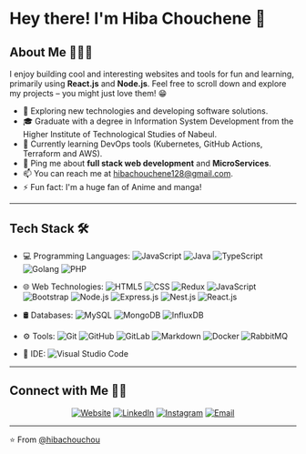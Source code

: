 # Hey there! I'm Hiba Chouchene 👋

## About Me 👩🏻‍💻

I enjoy building cool and interesting websites and tools for fun and learning, primarily using **React.js** and **Node.js**. Feel free to scroll down and explore my projects – you might just love them! 😁

- 🤔 Exploring new technologies and developing software solutions.
- 🎓 Graduate with a degree in Information System Development from the Higher Institute of Technological Studies of Nabeul.
- 🌱 Currently learning DevOps tools (Kubernetes, GitHub Actions, Terraform and AWS).
- 💬 Ping me about **full stack web development** and **MicroServices**.
- 📫 You can reach me at hibachouchene128@gmail.com.
- ⚡️ Fun fact: I'm a huge fan of Anime and manga!

---

## Tech Stack 🛠
 
- 💻 Programming Languages:
  ![JavaScript](https://img.shields.io/badge/-JavaScript-333333?style=flat&logo=javascript)
  ![Java](https://img.shields.io/badge/-Java-333333?style=flat&logo=java&logoColor=007396)
  ![TypeScript](https://img.shields.io/badge/-TypeScript-333333?style=flat&logo=typescript&logoColor=007ACC)
  ![Golang](https://img.shields.io/badge/-Golang-333333?style=flat&logo=go&logoColor=76E1FE)
  ![PHP](https://img.shields.io/badge/-PHP-333333?style=flat&logo=php&logoColor=76E1FE)

- 🌐 Web Technologies:
  ![HTML5](https://img.shields.io/badge/-HTML5-333333?style=flat&logo=html5)
  ![CSS](https://img.shields.io/badge/-CSS-333333?style=flat&logo=css3&logoColor=1572B6)
  ![Redux](https://img.shields.io/badge/-Redux-333333?style=flat&logo=redux&logoColor=1572B6)
  ![JavaScript](https://img.shields.io/badge/-JavaScript-333333?style=flat&logo=javascript)
  ![Bootstrap](https://img.shields.io/badge/-Bootstrap-333333?style=flat&logo=bootstrap&logoColor=563D7C)
  ![Node.js](https://img.shields.io/badge/-Node.js-333333?style=flat&logo=node.js)
  ![Express.js](https://img.shields.io/badge/-Express.js-333333?style=flat&logo=express)
  ![Nest.js](https://img.shields.io/badge/-Nest.js-333333?style=flat&logo=nestjs)
  ![React.js](https://img.shields.io/badge/-React.js-333333?style=flat&logo=react)

- 🛢 Databases:
  ![MySQL](https://img.shields.io/badge/-MySQL-333333?style=flat&logo=mysql)
  ![MongoDB](https://img.shields.io/badge/-MongoDB-333333?style=flat&logo=mongodb)
  ![InfluxDB](https://img.shields.io/badge/-InfluxDB-333333?style=flat&logo=influxdb)

- ⚙️ Tools:
  ![Git](https://img.shields.io/badge/-Git-333333?style=flat&logo=git)
  ![GitHub](https://img.shields.io/badge/-GitHub-333333?style=flat&logo=github)
  ![GitLab](https://img.shields.io/badge/-GitLab-333333?style=flat&logo=gitlab)
  ![Markdown](https://img.shields.io/badge/-Markdown-333333?style=flat&logo=markdown)
  ![Docker](https://img.shields.io/badge/-Docker-333333?style=flat&logo=docker)
  ![RabbitMQ](https://img.shields.io/badge/-RabbitMQ-333333?style=flat&logo=rabbitmq)

- 🔧 IDE:
  ![Visual Studio Code](https://img.shields.io/badge/-Visual%20Studio%20Code-333333?style=flat&logo=visual-studio-code&logoColor=007ACC)

---

## Connect with Me 🤝🏻

<p align="center">
  <a href=""><img alt="Website" src="https://img.shields.io/badge/Website--blue?style=flat-square&logo=google-chrome"></a>
<a href="https://www.linkedin.com/in/hiba-chouchene/"><img alt="LinkedIn" src="https://img.shields.io/badge/LinkedIn--blue?style=flat-square&logo=linkedin"></a>
  <a href="https://www.instagram.com/hibachouchene/"><img alt="Instagram" src="https://img.shields.io/badge/Instagram--blue?style=flat-square&logo=instagram"></a>
  <a href="mailto:hibachouchene128@gmail.com"><img alt="Email" src="https://img.shields.io/badge/Email-hibachouchene128@gmail.com-blue?style=flat-square&logo=gmail"></a>
</p>

---

⭐️ From [@hibachouchou](https://github.com/hibachouchou)

